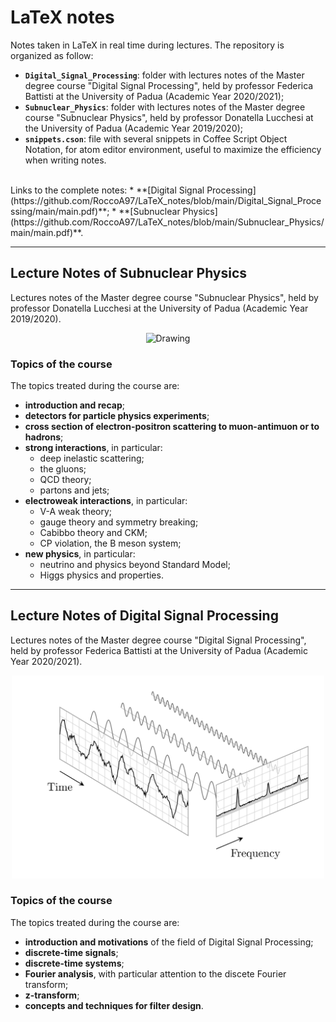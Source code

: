 # LaTeX notes
Notes taken in LaTeX in real time during lectures. The repository is organized as follow:
* **`Digital_Signal_Processing`**: folder with lectures notes of the Master degree course "Digital Signal Processing", held by professor Federica Battisti at the University of Padua (Academic Year 2020/2021);
* **`Subnuclear_Physics`**: folder with lectures notes of the Master degree course "Subnuclear Physics", held by professor Donatella Lucchesi at the University of Padua (Academic Year 2019/2020);
* **`snippets.cson`**: file with several snippets in Coffee Script Object Notation, for atom editor environment, useful to maximize the efficiency when writing notes.

<br>
Links to the complete notes:
* **[Digital Signal Processing](https://github.com/RoccoA97/LaTeX_notes/blob/main/Digital_Signal_Processing/main/main.pdf)**;
* **[Subnuclear Physics](https://github.com/RoccoA97/LaTeX_notes/blob/main/Subnuclear_Physics/main/main.pdf)**.





***
## Lecture Notes of Subnuclear Physics
Lectures notes of the Master degree course "Subnuclear Physics", held by professor Donatella Lucchesi at the University of Padua (Academic Year 2019/2020).

<center>
    <img src="./timeline.png" alt="Drawing" style="width: 500px"/>
</center>



### Topics of the course
The topics treated during the course are:
* **introduction and recap**;
* **detectors for particle physics experiments**;
* **cross section of electron-positron scattering to muon-antimuon or to hadrons**;
* **strong interactions**, in particular:
    * deep inelastic scattering;
    * the gluons;
    * QCD theory;
    * partons and jets;
* **electroweak interactions**, in particular:
    * V-A weak theory;
    * gauge theory and symmetry breaking;
    * Cabibbo theory and CKM;
    * CP violation, the B meson system;
* **new physics**, in particular:
    * neutrino and physics beyond Standard Model;
    * Higgs physics and properties.





***
## Lecture Notes of Digital Signal Processing
Lectures notes of the Master degree course "Digital Signal Processing", held by professor Federica Battisti at the University of Padua (Academic Year 2020/2021).

<center>
    <img src="./fft.png" alt="Drawing" style="width: 500px"/>
</center>



### Topics of the course
The topics treated during the course are:
* **introduction and motivations** of the field of Digital Signal Processing;
* **discrete-time signals**;
* **discrete-time systems**;
* **Fourier analysis**, with particular attention to the discete Fourier transform;
* **z-transform**;
* **concepts and techniques for filter design**.
